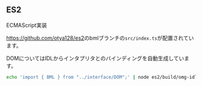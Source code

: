 ## ES2

ECMAScript実装

<https://github.com/otya128/es2>のbmlブランチの`src/index.ts`が配置されています。

DOMについてはIDLからインタプリタとのバインディングを自動生成しています。

```sh
echo 'import { BML } from "../interface/DOM";' | node es2/build/omg-idl/idl2ts.js ./es2 "BML." - idl/dom.idl idl/html1.idl idl/bml.idl > src/client/interpreter/binding.ts
```
